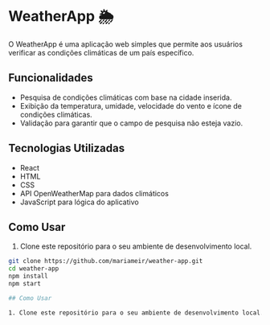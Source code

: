 # WeatherApp 🌦️

O WeatherApp é uma aplicação web simples que permite aos usuários verificar as condições climáticas de um país específico.

## Funcionalidades

- Pesquisa de condições climáticas com base na cidade inserida.
- Exibição da temperatura, umidade, velocidade do vento e ícone de condições climáticas.
- Validação para garantir que o campo de pesquisa não esteja vazio.

## Tecnologias Utilizadas

- React
- HTML
- CSS
- API OpenWeatherMap para dados climáticos
- JavaScript para lógica do aplicativo

## Como Usar

1. Clone este repositório para o seu ambiente de desenvolvimento local.

```bash
git clone https://github.com/mariameir/weather-app.git
cd weather-app
npm install
npm start

## Como Usar

1. Clone este repositório para o seu ambiente de desenvolvimento local.
